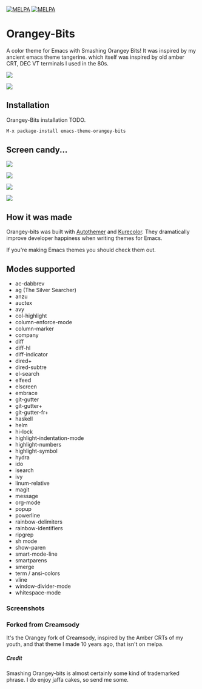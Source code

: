 [![MELPA](http://stable.melpa.org/packages/orangey-bits-theme-badge.svg)](http://stable.melpa.org/#/orangey-bits-theme) [![MELPA](http://melpa.org/packages/orangey-bits-theme-badge.svg)](http://melpa.org/#/orangey-bits-theme)

# Orangey-Bits

A color theme for Emacs with Smashing Orangey Bits! It was inspired by my ancient emacs theme tangerine.
which itself was inspired by old amber CRT, DEC VT terminals I used in the 80s.

![](https://raw.githubusercontent.com/emacsfodder/emacs-theme-orangey-bits/images/2675645355_A_bank_of_orange_monochrome_1970s_computer_terminal_aboard_The_Nostromo_from_the_film_Alien_.png)

![](https://raw.githubusercontent.com/emacsfodder/emacs-theme-orangey-bits/master/palette.svg)

## Installation

Orangey-Bits installation TODO.

```sh
M-x package-install emacs-theme-orangey-bits
```

## Screen candy...

![](https://raw.githubusercontent.com/emacsfodder/emacs-theme-orangey-bits/images/orangey-bits-screenshot00004.png)

![](https://raw.githubusercontent.com/emacsfodder/emacs-theme-orangey-bits/images/orangey-bits-screenshot00001.png)

![](https://raw.githubusercontent.com/emacsfodder/emacs-theme-orangey-bits/images/orangey-bits-screenshot00002.png)

![](https://raw.githubusercontent.com/emacsfodder/emacs-theme-orangey-bits/images/orangey-bits-screenshot00003.png)

## How it was made

Orangey-bits was built with [Autothemer](https://github.com/jasonm23/autothemer)
and [Kurecolor](https://github.com/emacsfodder/kurecolor). They dramatically
improve developer happiness when writing themes for Emacs.

If you're making Emacs themes you should check them out.

## Modes supported

- ac-dabbrev
- ag (The Silver Searcher)
- anzu
- auctex
- avy
- col-highlight
- column-enforce-mode
- column-marker
- company
- diff
- diff-hl
- diff-indicator
- dired+
- dired-subtre
- el-search
- elfeed
- elscreen
- embrace
- git-gutter
- git-gutter+
- git-gutter-fr+
- haskell
- helm
- hi-lock
- highlight-indentation-mode
- highlight-numbers
- highlight-symbol
- hydra
- ido
- isearch
- ivy
- linum-relative
- magit
- message
- org-mode
- popup
- powerline
- rainbow-delimiters
- rainbow-identifiers
- ripgrep
- sh mode
- show-paren
- smart-mode-line
- smartparens
- smerge
- term / ansi-colors
- vline
- window-divider-mode
- whitespace-mode

### Screenshots

### Forked from Creamsody

It's the Orangey fork of Creamsody, inspired by the Amber CRTs of my youth, and that theme I made 10 years ago, that isn't on melpa.

##### Credit

Smashing Orangey-bits is almost certainly some kind of trademarked phrase.  I do enjoy jaffa cakes, so send me some.
